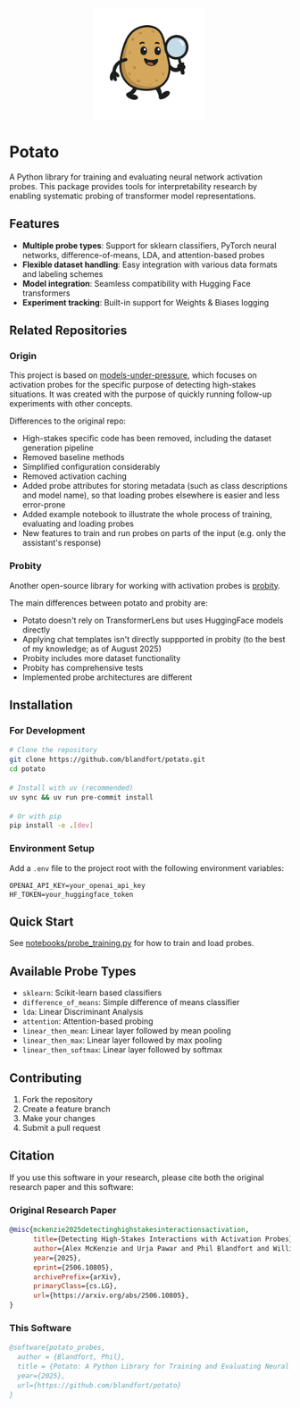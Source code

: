 <div align="center">
  <img src="assets/potato_probe.png" alt="Potato Probes Logo" width="200"/>
</div>

# Potato

A Python library for training and evaluating neural network activation probes. This package provides tools for interpretability research by enabling systematic probing of transformer model representations.

## Features

- **Multiple probe types**: Support for sklearn classifiers, PyTorch neural networks, difference-of-means, LDA, and attention-based probes
- **Flexible dataset handling**: Easy integration with various data formats and labeling schemes
- **Model integration**: Seamless compatibility with Hugging Face transformers
- **Experiment tracking**: Built-in support for Weights & Biases logging

## Related Repositories

### Origin

This project is based on [models-under-pressure](https://github.com/arrrlex/models-under-pressure), which focuses on activation probes for the specific purpose of detecting high-stakes situations.
It was created with the purpose of quickly running follow-up experiments with other concepts.

Differences to the original repo:

- High-stakes specific code has been removed, including the dataset generation pipeline
- Removed baseline methods
- Simplified configuration considerably
- Removed activation caching
- Added probe attributes for storing metadata (such as class descriptions and model name), so that loading probes elsewhere is easier and less error-prone
- Added example notebook to illustrate the whole process of training, evaluating and loading probes
- New features to train and run probes on parts of the input (e.g. only the assistant's response)

### Probity

Another open-source library for working with activation probes is [probity](https://github.com/curt-tigges/probity).

The main differences between potato and probity are:

- Potato doesn't rely on TransformerLens but uses HuggingFace models directly
- Applying chat templates isn't directly suppported in probity (to the best of my knowledge; as of August 2025)
- Probity includes more dataset functionality
- Probity has comprehensive tests
- Implemented probe architectures are different

## Installation

### For Development
```bash
# Clone the repository
git clone https://github.com/blandfort/potato.git
cd potato

# Install with uv (recommended)
uv sync && uv run pre-commit install

# Or with pip
pip install -e .[dev]
```

### Environment Setup
Add a `.env` file to the project root with the following environment variables:
```
OPENAI_API_KEY=your_openai_api_key
HF_TOKEN=your_huggingface_token
```

## Quick Start

See [notebooks/probe_training.py](notebooks/probe_training.py) for how to train and load probes.


## Available Probe Types

- `sklearn`: Scikit-learn based classifiers
- `difference_of_means`: Simple difference of means classifier
- `lda`: Linear Discriminant Analysis
- `attention`: Attention-based probing
- `linear_then_mean`: Linear layer followed by mean pooling
- `linear_then_max`: Linear layer followed by max pooling
- `linear_then_softmax`: Linear layer followed by softmax

## Contributing

1. Fork the repository
2. Create a feature branch
3. Make your changes
4. Submit a pull request

## Citation

If you use this software in your research, please cite both the original research paper and this software:

### Original Research Paper
```bibtex
@misc{mckenzie2025detectinghighstakesinteractionsactivation,
      title={Detecting High-Stakes Interactions with Activation Probes},
      author={Alex McKenzie and Urja Pawar and Phil Blandfort and William Bankes and David Krueger and Ekdeep Singh Lubana and Dmitrii Krasheninnikov},
      year={2025},
      eprint={2506.10805},
      archivePrefix={arXiv},
      primaryClass={cs.LG},
      url={https://arxiv.org/abs/2506.10805},
}
```

### This Software
```bibtex
@software{potato_probes,
  author = {Blandfort, Phil},
  title = {Potato: A Python Library for Training and Evaluating Neural Network Activation Probes},
  year={2025},
  url={https://github.com/blandfort/potato}
}
```
